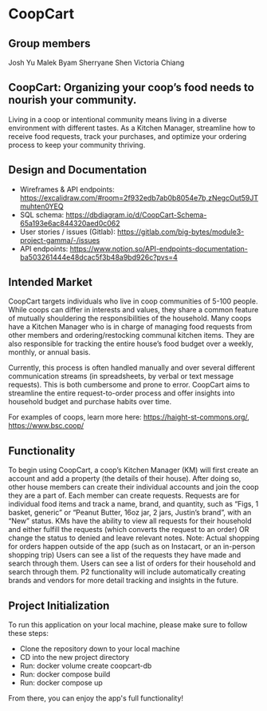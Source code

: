 # CoopCart

## Group members

Josh Yu
Malek Byam
Sherryane Shen
Victoria Chiang

## CoopCart: Organizing your coop’s food needs to nourish your community.

Living in a coop or intentional community means living in a diverse environment with different tastes. As a Kitchen Manager, streamline how to receive food requests, track your purchases, and optimize your ordering process to keep your community thriving.

## Design and Documentation

- Wireframes & API endpoints: https://excalidraw.com/#room=2f932edb7ab0b8054e7b,zNegcOut59JTmuhten0YEQ
- SQL schema: https://dbdiagram.io/d/CoopCart-Schema-65a193e6ac844320aed0c062
- User stories / issues (Gitlab): https://gitlab.com/big-bytes/module3-project-gamma/-/issues
- API endpoints: https://www.notion.so/API-endpoints-documentation-ba503261444e48dcac5f3b48a9bd926c?pvs=4

## Intended Market

CoopCart targets individuals who live in coop communities of 5-100 people. While coops can differ in interests and values, they share a common feature of mutually shouldering the responsibilities of the household. Many coops have a Kitchen Manager who is in charge of managing food requests from other members and ordering/restocking communal kitchen items. They are also responsible for tracking the entire house’s food budget over a weekly, monthly, or annual basis.

Currently, this process is often handled manually and over several different communication streams (in spreadsheets, by verbal or text message requests). This is both cumbersome and prone to error. CoopCart aims to streamline the entire request-to-order process and offer insights into household budget and purchase habits over time.

For examples of coops, learn more here: https://haight-st-commons.org/, https://www.bsc.coop/

## Functionality

To begin using CoopCart, a coop’s Kitchen Manager (KM) will first create an account and add a property (the details of their house).
After doing so, other house members can create their individual accounts and join the coop they are a part of.
Each member can create requests. Requests are for individual food items and track a name, brand, and quantity, such as “Figs, 1 basket, generic” or “Peanut Butter, 16oz jar, 2 jars, Justin’s brand”, with an “New” status.
KMs have the ability to view all requests for their household and either fulfill the requests (which converts the request to an order) OR change the status to denied and leave relevant notes.
Note: Actual shopping for orders happen outside of the app (such as on Instacart, or an in-person shopping trip)
Users can see a list of the requests they have made and search through them.
Users can see a list of orders for their household and search through them.
P2 functionality will include automatically creating brands and vendors for more detail tracking and insights in the future.

## Project Initialization

To run this application on your local machine, please make sure to follow these steps:

- Clone the repository down to your local machine
- CD into the new project directory
- Run: docker volume create coopcart-db
- Run: docker compose build
- Run: docker compose up

From there, you can enjoy the app's full functionality!
